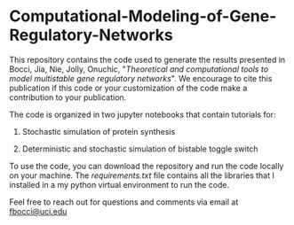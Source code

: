 # Computational-Modeling-of-Gene-Regulatory-Networks

This repository contains the code used to generate the results presented in Bocci, Jia, Nie, Jolly, Onuchic, "*Theoretical and computational tools to model multistable gene regulatory networks*". We encourage to cite this publication if this code or your customization of the code make a contribution to your publication.

The code is organized in two jupyter notebooks that contain tutorials for:

1) Stochastic simulation of protein synthesis

2) Deterministic and stochastic simulation of bistable toggle switch

To use the code, you can download the repository and run the code locally on your machine. The *requirements.txt* file contains all the libraries that I installed in a my python virtual environment to run the code.

Feel free to reach out for questions and comments via email at fbocci@uci.edu
